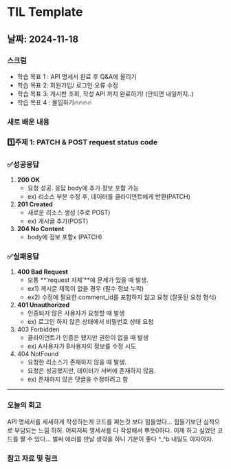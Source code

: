 # TIL Template

## 날짜: 2024-11-18

### 스크럼

- 학습 목표 1 : API 명세서 완료 후 Q&A에 올리기
- 학습 목표 2: 회원가입/ 로그인 오류 수정
- 학습 목표 3: 게시판 조회, 작성 API 까지 완료하기! (안되면 내일까지..)
- 학습 목표 4 : 몰입하기🔥🔥🔥🔥

### 새로 배운 내용

### 1️⃣주제 1: PATCH & POST request status code

### ✅성공응답

1. **200 OK** 
    - 요청 성공. 응답 body에 추가 정보 포함 가능
    - ex) 리소스 부분 수정 후, 데이터를 클라이언트에게 반환(PATCH)
2. **201 Created**
    - 새로운 리소스 생성 (주로 POST)
    - ex) 게시글 추가(POST)
3. **204 No Content**
    - body에 정보 포함x (PATCH)

### ✅실패응답

1. **400 Bad Request** 
    - 보통 **‘request 자체’**에 문제가 있을 때 발생.
    - ex1) 게시글 제목이 없을 경우 (필수 정보 누락)
    - ex2) 수정에 필요한 comment_id를 포함하지 않고 요청 (잘못된 요청 형식)
2. **401 Unauthorized**
    - 인증되지 않은 사용자가 요청할 때 발생
    - ex) 로그인 하지 않은 상태에서 비밀번호 상태 요청
3. 403 Forbidden
    - 클라이언트가 인증은 됐지만 권한이 없을 때 발생
    - ex) A사용자가 B사용자의 정보를 수정 시도
4. 404 NotFound
    - 요청한 리소스가 존재하지 않을 때 발생.
    - 요청은 성공했지만, 데이터가 서버에 존재하지 않음.
    - ex) 존재하지 않은 댓글을 수정하려고 함



---

### 오늘의 회고
API 명세서를 세세하게 작성하는게 코드를 짜는것 보다 힘들었다... 힘들기보단 심적으로 부담되는 느낌 허허. 어찌저찌 명세서를 다 작성해서 뿌듯0하다. 이제 하고 싶었던 코드를 짤 수 있다... 벌써 에러를 만날 생각을 하니 기분이 좋다 ^_^b 내일도 아자아자.

### 참고 자료 및 링크

